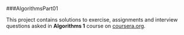###AlgorithmsPart01

This project contains solutions to exercise, assignments and interview questions
asked in **Algorithms 1** course on [coursera.org](http://www.coursera.org).